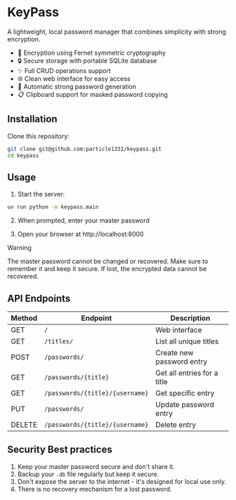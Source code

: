 # KeyPass

A lightweight, local password manager that combines simplicity with strong encryption.

- 🔑 Encryption using Fernet symmetric cryptography
- 🔒 Secure storage with portable SQLite database
- ✨ Full CRUD operations support
- 🌐 Clean web interface for easy access
- 🎲 Automatic strong password generation
- 📋 Clipboard support for masked password copying


## Installation

Clone this repository:
```bash
git clone git@github.com:particle1331/keypass.git
cd keypass
```

## Usage 

1. Start the server:
```bash
uv run python -m keypass.main
```

2. When prompted, enter your master password

3. Open your browser at http://localhost:8000

> [!WARNING]  
> The master password cannot be changed or recovered.
> Make sure to remember it and keep it secure.
> If lost, the encrypted data cannot be recovered.


## API Endpoints

| Method | Endpoint | Description |
|--------|----------|-------------|
| GET | `/` | Web interface |
| GET | `/titles/` | List all unique titles |
| POST | `/passwords/` | Create new password entry |
| GET | `/passwords/{title}` | Get all entries for a title |
| GET | `/passwords/{title}/{username}` | Get specific entry |
| PUT | `/passwords/` | Update password entry |
| DELETE | `/passwords/{title}/{username}` | Delete entry |

## Security Best practices

1. Keep your master password secure and don't share it.
2. Backup your `.db` file regularly but keep it secure.
3. Don't expose the server to the internet - it's designed for local use only.
4. There is no recovery mechanism for a lost password.
